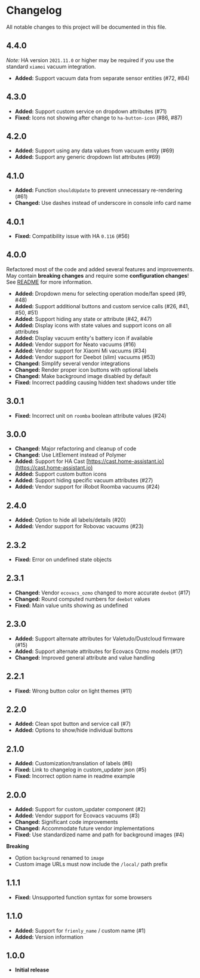 # Changelog
All notable changes to this project will be documented in this file.

## 4.4.0

*Note:* HA version `2021.11.0` or higher may be required if you use the standard `xiamoi` vacuum integration.

- **Added:** Support vacuum data from separate sensor entities (#72, #84)

## 4.3.0

- **Added:** Support custom service on dropdown attributes (#71)
- **Fixed:** Icons not showing after change to `ha-button-icon` (#86, #87)

## 4.2.0

- **Added:** Support using any data values from vacuum entity (#69)
- **Added:** Support any generic dropdown list attributes (#69)

## 4.1.0

- **Added:** Function `shouldUpdate` to prevent unnecessary re-rendering (#61)
- **Changed:** Use dashes instead of underscore in console info card name

## 4.0.1

- **Fixed:** Compatibility issue with HA `0.116` (#56)

## 4.0.0

Refactored most of the code and added several features and improvements.
May contain **breaking changes** and require some **configuration changes**!
See [README](https://github.com/benct/lovelace-xiaomi-vacuum-card) for more information.

- **Added:** Dropdown menu for selecting operation mode/fan speed (#9, #48)
- **Added:** Support additional buttons and custom service calls (#26, #41, #50, #51)
- **Added:** Support hiding any state or attribute (#42, #47)
- **Added:** Display icons with state values and support icons on all attributes
- **Added:** Display vacuum entity's battery icon if available
- **Added:** Vendor support for Neato vacuums (#16)
- **Added:** Vendor support for Xiaomi Mi vacuums (#34)
- **Added:** Vendor support for Deebot (slim) vacuums (#53)
- **Changed:** Simplify several vendor integrations
- **Changed:** Render proper icon buttons with optional labels
- **Changed:** Make background image disabled by default
- **Fixed:** Incorrect padding causing hidden text shadows under title

## 3.0.1

- **Fixed:** Incorrect unit on `roomba` boolean attribute values (#24)

## 3.0.0

- **Changed:** Major refactoring and cleanup of code
- **Changed:** Use LitElement instead of Polymer
- **Added:** Support for HA Cast [https://cast.home-assistant.io](https://cast.home-assistant.io)
- **Added:** Support custom button icons
- **Added:** Support hiding specific vacuum attributes (#27)
- **Added:** Vendor support for iRobot Roomba vacuums (#24)

## 2.4.0

- **Added:** Option to hide all labels/details (#20)
- **Added:** Vendor support for Robovac vacuums (#23)

## 2.3.2

- **Fixed:** Error on undefined state objects

## 2.3.1

- **Changed:** Vendor `ecovacs_ozmo` changed to more accurate `deebot` (#17)
- **Changed:** Round computed numbers for `deebot` values
- **Fixed:** Main value units showing as undefined

## 2.3.0

- **Added:** Support alternate attributes for Valetudo/Dustcloud firmware (#15)
- **Added:** Support alternate attributes for Ecovacs Ozmo models (#17)
- **Changed:** Improved general attribute and value handling

## 2.2.1

- **Fixed:** Wrong button color on light themes (#11)

## 2.2.0

- **Added:** Clean spot button and service call (#7)
- **Added:** Options to show/hide individual buttons

## 2.1.0

- **Added:** Customization/translation of labels (#6)
- **Fixed:** Link to changelog in custom_updater json (#5)
- **Fixed:** Incorrect option name in readme example

## 2.0.0

- **Added:** Support for custom_updater component (#2)
- **Added:** Vendor support for Ecovacs vacuums (#3)
- **Changed:** Significant code improvements
- **Changed:** Accommodate future vendor implementations
- **Fixed:** Use standardized name and path for background images (#4)

**Breaking**
- Option `background` renamed to `image`
- Custom image URLs must now include the `/local/` path prefix

## 1.1.1

- **Fixed:** Unsupported function syntax for some browsers

## 1.1.0

- **Added:** Support for `frienly_name` / custom name (#1)
- **Added:** Version information

## 1.0.0

- **Initial release**
